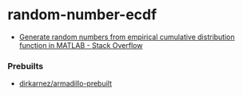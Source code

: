random-number-ecdf
==================
- [Generate random numbers from empirical cumulative distribution function in MATLAB - Stack Overflow](https://stackoverflow.com/questions/49178265/generate-random-numbers-from-empirical-cumulative-distribution-function-in-matla)


### Prebuilts
- [dirkarnez/armadillo-prebuilt](https://github.com/dirkarnez/armadillo-prebuilt)
